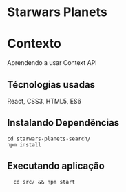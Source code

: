 # Starwars Planets

# Contexto

Aprendendo a usar Context API

## Técnologias usadas

 React, CSS3, HTML5, ES6

## Instalando Dependências

```
cd starwars-planets-search/
npm install
``` 
## Executando aplicação

  ```
    cd src/ && npm start
  ```

